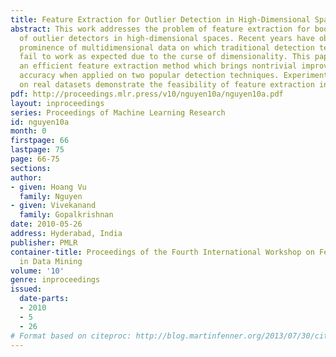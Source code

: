 ```yaml
---
title: Feature Extraction for Outlier Detection in High-Dimensional Spaces
abstract: This work addresses the problem of feature extraction for boosting the performance
  of outlier detectors in high-dimensional spaces. Recent years have observed the
  prominence of multidimensional data on which traditional detection techniques usually
  fail to work as expected due to the curse of dimensionality. This paper introduces
  an efficient feature extraction method which brings nontrivial improvements in detection
  accuracy when applied on two popular detection techniques. Experiments carried out
  on real datasets demonstrate the feasibility of feature extraction in outlier detection.
pdf: http://proceedings.mlr.press/v10/nguyen10a/nguyen10a.pdf
layout: inproceedings
series: Proceedings of Machine Learning Research
id: nguyen10a
month: 0
firstpage: 66
lastpage: 75
page: 66-75
sections: 
author:
- given: Hoang Vu
  family: Nguyen
- given: Vivekanand
  family: Gopalkrishnan
date: 2010-05-26
address: Hyderabad, India
publisher: PMLR
container-title: Proceedings of the Fourth International Workshop on Feature Selection
  in Data Mining
volume: '10'
genre: inproceedings
issued:
  date-parts:
  - 2010
  - 5
  - 26
# Format based on citeproc: http://blog.martinfenner.org/2013/07/30/citeproc-yaml-for-bibliographies/
---
```

